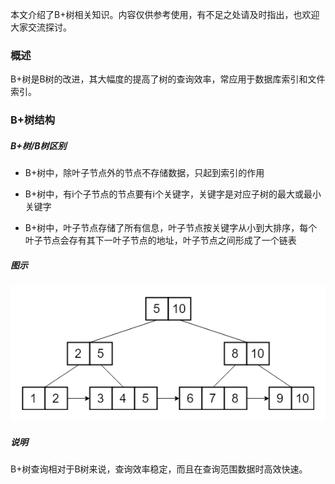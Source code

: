 本文介绍了B+树相关知识。内容仅供参考使用，有不足之处请及时指出，也欢迎大家交流探讨。

### 概述

B+树是B树的改进，其大幅度的提高了树的查询效率，常应用于数据库索引和文件索引。

### B+树结构

##### B+树/B树区别

* B+树中，除叶子节点外的节点不存储数据，只起到索引的作用

* B+树中，有i个子节点的节点要有i个关键字，关键字是对应子树的最大或最小关键字

* B+树中，叶子节点存储了所有信息，叶子节点按关键字从小到大排序，每个叶子节点会存有其下一叶子节点的地址，叶子节点之间形成了一个链表

##### 图示

![B+树结构](./image/B+树结构.png)

##### 说明

B+树查询相对于B树来说，查询效率稳定，而且在查询范围数据时高效快速。